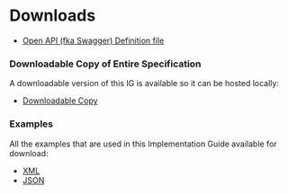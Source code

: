 # Downloads
* [Open API (fka Swagger) Definition file](ipa-server.openapi.json)
### Downloadable Copy of Entire Specification

A downloadable version of this IG is available so it can be hosted locally:

- [Downloadable Copy](full-ig.zip)

### Examples

All the examples that are used in this Implementation Guide available for download:

- [XML](examples.xml.zip)
- [JSON](examples.json.zip)
